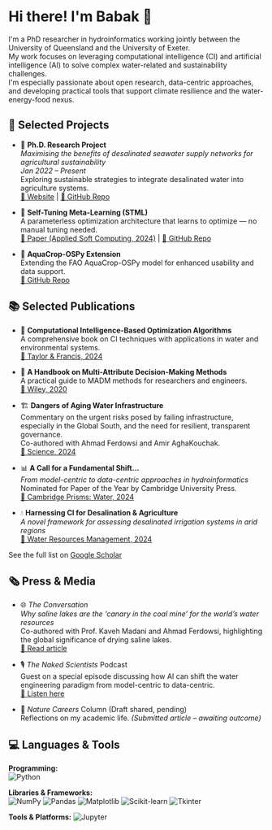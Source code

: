 # Hi there! I'm Babak 👋  
I'm a PhD researcher in hydroinformatics working jointly between the University of Queensland and the University of Exeter.  
My work focuses on leveraging computational intelligence (CI) and artificial intelligence (AI) to solve complex water-related and sustainability challenges.  
I'm especially passionate about open research, data-centric approaches, and developing practical tools that support climate resilience and the water-energy-food nexus.

## 🚀 Selected Projects

- 🌊 **Ph.D. Research Project**  
  *Maximising the benefits of desalinated seawater supply networks for agricultural sustainability*  
  *Jan 2022 – Present*  
  Exploring sustainable strategies to integrate desalinated water into agriculture systems.  
  [🔗 Website](https://babakzolghadrasli.space/ph-d-thesis) | [📁 GitHub Repo](https://github.com/BabakZolghadrAsli/Desalinated-Irrigation)

- 🤖 **Self-Tuning Meta-Learning (STML)**  
  A parameterless optimization architecture that learns to optimize — no manual tuning needed.  
  [📄 Paper (Applied Soft Computing, 2024)](https://www.sciencedirect.com/science/article/pii/S1568494624008196) | [📁 GitHub Repo](https://github.com/BabakZolghadrAsli/STML)

- 🌱 **AquaCrop-OSPy Extension**  
  Extending the FAO AquaCrop-OSPy model for enhanced usability and data support.  
  [📁 GitHub Repo](https://github.com/BabakZolghadrAsli/Aquacrop_OSPy_extension)

## 📚 Selected Publications
- 📘 **Computational Intelligence-Based Optimization Algorithms**  
  A comprehensive book on CI techniques with applications in water and environmental systems.  
  [📖 Taylor & Francis, 2024](https://www.taylorfrancis.com/books/mono/10.1201/9781003424765/computational-intelligence-based-optimization-algorithms-babak-zolghadr-asli)

- 📗 **A Handbook on Multi-Attribute Decision-Making Methods**  
  A practical guide to MADM methods for researchers and engineers.  
  [📖 Wiley, 2020](https://www.wiley.com/en-us/A+Handbook+on+Multi-Attribute+Decision-Making+Methods-p-9781119563495)

- 🏗️ **Dangers of Aging Water Infrastructure**  
  Commentary on the urgent risks posed by failing infrastructure, especially in the Global South, and the need for resilient, transparent governance.  
  Co-authored with Ahmad Ferdowsi and Amir AghaKouchak.  
  [🔗 Science, 2024](https://www.science.org/doi/abs/10.1126/science.adr1054)

- 📊 **A Call for a Fundamental Shift...**  
  *From model-centric to data-centric approaches in hydroinformatics*  
  Nominated for Paper of the Year by Cambridge University Press.  
  [🔗 Cambridge Prisms: Water, 2024](https://scholar.google.com/citations?view_op=view_citation&hl=en&user=6owBze4AAAAJ&sortby=pubdate&citation_for_view=6owBze4AAAAJ:prdVHNxh-e8C)

- 💧 **Harnessing CI for Desalination & Agriculture**  
  *A novel framework for assessing desalinated irrigation systems in arid regions*  
  [🔗 Water Resources Management, 2024](https://link.springer.com/article/10.1007/s11269-024-04028-y)

See the full list on [Google Scholar](https://scholar.google.com/citations?user=6owBze4AAAAJ&hl=en)

## 🗞️ Press & Media
- 🌐 *The Conversation*  
  *Why saline lakes are the ‘canary in the coal mine’ for the world’s water resources*  
  Co-authored with Prof. Kaveh Madani and Ahmad Ferdowsi, highlighting the global significance of drying saline lakes.  
  [🔗 Read article](https://theconversation.com/why-saline-lakes-are-the-canary-in-the-coalmine-for-the-worlds-water-resources-232477)

- 🎙️ *The Naked Scientists* Podcast  
  Guest on a special episode discussing how AI can shift the water engineering paradigm from model-centric to data-centric.  
  [🔗 Listen here](https://www.thenakedscientists.com/articles/interviews/ai-aiding-water-infrastructure)
  
- 📰 *Nature Careers* Column (Draft shared, pending)  
  Reflections on my academic life. *(Submitted article – awaiting outcome)*

## 💻 Languages & Tools

**Programming:**  
![Python](https://img.shields.io/badge/-Python-3776AB?style=flat-square&logo=python&logoColor=white)

**Libraries & Frameworks:**  
![NumPy](https://img.shields.io/badge/-NumPy-013243?style=flat-square&logo=numpy&logoColor=white)
![Pandas](https://img.shields.io/badge/-Pandas-150458?style=flat-square&logo=pandas&logoColor=white)
![Matplotlib](https://img.shields.io/badge/-Matplotlib-11557c?style=flat-square)
![Scikit-learn](https://img.shields.io/badge/-Scikit--Learn-F7931E?style=flat-square&logo=scikit-learn&logoColor=white)
![Tkinter](https://img.shields.io/badge/-Tkinter-FFB700?style=flat-square)

**Tools & Platforms:**
![Jupyter](https://img.shields.io/badge/-Jupyter-F37626?style=flat-square&logo=jupyter&logoColor=white)


